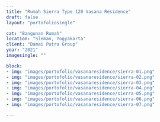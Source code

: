 ```yaml
---
title: "Rumah Sierra Type 120 Vasana Residence"
draft: false
layout: "portofoliosingle"

cat: "Bangunan Rumah"
location: "Sleman, Yogyakarta"
client: "Damai Putra Group"
year: "2021"
imagesingle: ""

block:
- img: "images/portofolio/vasanaresidence/sierra-01.png"
- img: "images/portofolio/vasanaresidence/sierra-02.png"
- img: "images/portofolio/vasanaresidence/sierra-03.png"
- img: "images/portofolio/vasanaresidence/sierra-04.png"
- img: "images/portofolio/vasanaresidence/sierra-05.png"
- img: "images/portofolio/vasanaresidence/sierra-06.png"
- img: "images/portofolio/vasanaresidence/sierra-07.png"

---
```



